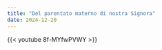 ```yaml
---
title: "Del parentato materno di nostra Signora"
date: 2024-12-20
---
```


{{< youtube 8f-MYfwPVWY >}}
